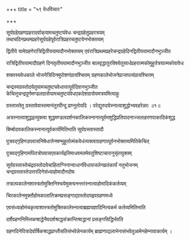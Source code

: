 +++
title = "५९ वेधविचारः"

+++

सूर्यग्रहेग्रहणप्रहरादर्वाक्‌यामचतुष्टयंवेधः चन्द्रग्रहेतुप्रहरत्रयम् तथाचदिनप्रथमप्रहरेसूर्यग्रहेपूर्वरात्रिप्रहरचतुष्टयेनभोक्तव्यम्

द्वितीये यामेग्रहणेरात्रिद्वितीययामादौनभोक्तव्यम् एवंरात्रिप्रथमप्रहरेचन्द्रग्रहेदिनद्वितीययामादौनभुञ्जीत

रात्रिद्वितीययामादौग्रहणे दिनतृतीययामादौनभुञ्जीत बालवृद्धातुरविषयेतुसार्धप्रहरात्मकोमुहुर्तत्रयात्मकोवावेधः

शक्तस्यवेधकाले भोजनेत्रिदिनमुपोशणंप्रायश्चित्तम् ग्रहणकालेभोजनेप्राजापत्यंप्रायश्चित्तम्

चन्द्रस्यग्रस्तोदयेतुयामचतुष्टयवेधात्तत्पूर्वदिवानभुञ्जीत केचित्तुचन्द्रपूर्णमण्डलग्रासेयामचतुष्टयंवेधएकदेशग्रासेयमत्रयमित्याहुः

ग्रस्तास्तेतु ग्रस्तावेवास्तमानंतुरवीन्दू प्राप्नुतोयदि । परेद्युरुदयेस्नात्वाशुद्धोभ्यवहरेन्नरः ॥१॥

अत्रस्नात्वाशुद्धइत्युक्त्वा शुद्धमण्डलदर्शनकालिकस्नानात्पूर्वमशुद्धिप्रतिपादनाज्जलाहरणपाकादिकंशुद्ध

बिम्बोदयकालिकस्नानात्पूर्वकार्यमितिभाति सूर्यग्रस्तास्तादौ

पुत्रवद्‌गृहिणउपवासनिषेधात्तेनषण्मुहूर्तात्मंकवेधंत्यक्त्वाग्रहणात्पूर्वनभोक्तव्यमितिकेचित्

पुत्रवद्‌गृहिणामपितत्रोपवासएवकार्यइतिमाधवमतमेवतुशिष्टाचारानुसृंतयुक्तम्

सूर्यग्रस्तास्तेचंद्रग्रस्तोदयेचाहिताग्निनान्वाधानंविधायजलेनव्रतंकार्यं नतुभोजनम् चन्द्रग्रस्तास्तेउत्तरदिनेसंध्याहोमादौनदोषः

तत्राल्पकालेनशास्त्रतोमुक्तिनिश्चयेमुक्त्यनन्तरंस्नात्वाहोमादिकंकर्तव्यम्

चिरकालेनमुक्तौहोमकालातिक्रमप्रसङ्गाद्‌ग्रस्तोदयइवग्रहणमध्ये

एवसंध्याहोमंचकृत्वाशास्त्रतोमुक्तिकालेस्नात्वाब्रह्मयज्ञादिनित्यकर्म कर्तव्यमितिभाति

दर्शेग्रहणनिमित्तकश्राद्धेनैवदर्शश्राद्धसंक्रान्तिश्राद्धानां प्रसङ्गसिद्धिर्भवति

ग्रहणदिनेपित्रादेर्वार्षिकश्राद्धप्राप्तौसतिसंभवेन्नेनकार्यम् ब्राह्मणाद्यलाभेनासंभवेतुआमेनहेम्नावाकार्यम् ।
